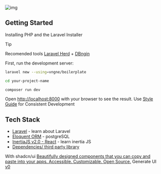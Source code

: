 
![img](https://github.com/ekovegeance/laravel-boilerplate/blob/main/laravel-boilerplate.png)

## Getting Started

Installing PHP and the Laravel Installer
> [!TIP]
> Recomended tools [Laravel Herd](https://herd.laravel.com/) + [DBngin](https://dbngin.com/)


First, run the development server:
```bash
laravel new --using=vngne/boilerplate
```
```bash
cd your-project-name
```
```bash
composer run dev
```

Open [http://localhost:8000](http://localhost:8000) with your browser to see the result.
Use [Style Guide](https://ekovegeance.github.io/styleguide/coding/laravel) for Consistent Development 

## Tech Stack

- [Laravel](https://laravel.com/docs/12.x) - learn about Laravel
- [Eloquent ORM](https://laravel.com/docs/12.x/eloquent) - postgreSQL
- [InertiaJS v2.0 - React](https://inertiajs.com/) - learn inertia JS
- [Dependencies/ third party library](https://github.com/ekovegeance/laravel-boilerplate/blob/main/package.json)

With shadcn/ui [Beautifully designed components that you can copy and paste into your apps. Accessible. Customizable. Open Source.](https://ui.shadcn.com/) 
Generate UI [v0](https://v0.dev/https://v0.dev/)


